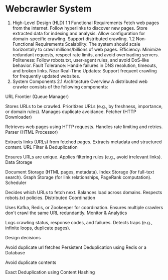 
# Webcrawler System

  1. High-Level Design (HLD)
1.1 Functional Requirements
Fetch web pages from the internet.
Follow hyperlinks to discover new pages.
Store extracted data for indexing and analysis.
Allow configuration for domain-specific crawling.
Support distributed crawling.
1.2 Non-Functional Requirements
Scalability: The system should scale horizontally to crawl millions/billions of web pages.
Efficiency: Minimize redundant requests, respect rate limits, and avoid overloading servers.
Politeness: Follow robots.txt, user-agent rules, and avoid DoS-like behavior.
Fault Tolerance: Handle failures in DNS resolution, timeouts, and broken links.
Near Real-Time Updates: Support frequent crawling for frequently updated websites.
2. System Components
2.1 Architecture Overview
A distributed web crawler consists of the following components:

URL Frontier (Queue Manager)

Stores URLs to be crawled.
Prioritizes URLs (e.g., by freshness, importance, or domain rules).
Manages duplicate avoidance.
Fetcher (HTTP Downloader)

Retrieves web pages using HTTP requests.
Handles rate limiting and retries.
Parser (HTML Processor)

Extracts links (URLs) from fetched pages.
Extracts metadata and structured content.
URL Filter & Deduplication

Ensures URLs are unique.
Applies filtering rules (e.g., avoid irrelevant links).
Data Storage

Document Storage (HTML pages, metadata).
Index Storage (for full-text search).
Graph Storage (for link relationships, PageRank computation).
Scheduler

Decides which URLs to fetch next.
Balances load across domains.
Respects robots.txt policies.
Distributed Coordination

Uses Kafka, Redis, or Zookeeper for coordination.
Ensures multiple crawlers don't crawl the same URL redundantly.
Monitor & Analytics

Logs crawling status, response codes, and failures.
Detects traps (e.g., infinite loops, duplicate pages).


Design decisions

Avoid duplicate url fetches
Persistent Deduplication using Redis or a Database

Avoid duplicate contents

Exact Deduplication using Content Hashing